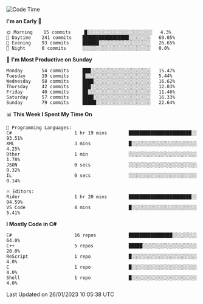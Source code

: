 <!--START_SECTION:waka-->
![Code Time](http://img.shields.io/badge/Code%20Time-889%20hrs%2054%20mins-blue)

**I'm an Early 🐤** 

```text
🌞 Morning    15 commits     █░░░░░░░░░░░░░░░░░░░░░░░░   4.3% 
🌆 Daytime    241 commits    █████████████████░░░░░░░░   69.05% 
🌃 Evening    93 commits     ██████░░░░░░░░░░░░░░░░░░░   26.65% 
🌙 Night      0 commits      ░░░░░░░░░░░░░░░░░░░░░░░░░   0.0%

```
📅 **I'm Most Productive on Sunday** 

```text
Monday       54 commits     ███░░░░░░░░░░░░░░░░░░░░░░   15.47% 
Tuesday      19 commits     █░░░░░░░░░░░░░░░░░░░░░░░░   5.44% 
Wednesday    58 commits     ████░░░░░░░░░░░░░░░░░░░░░   16.62% 
Thursday     42 commits     ███░░░░░░░░░░░░░░░░░░░░░░   12.03% 
Friday       40 commits     ██░░░░░░░░░░░░░░░░░░░░░░░   11.46% 
Saturday     57 commits     ████░░░░░░░░░░░░░░░░░░░░░   16.33% 
Sunday       79 commits     █████░░░░░░░░░░░░░░░░░░░░   22.64%

```


📊 **This Week I Spent My Time On** 

```text
💬 Programming Languages: 
C#                       1 hr 19 mins        ███████████████████████░░   93.51% 
XML                      3 mins              █░░░░░░░░░░░░░░░░░░░░░░░░   4.25% 
Other                    1 min               ░░░░░░░░░░░░░░░░░░░░░░░░░   1.78% 
JSON                     0 secs              ░░░░░░░░░░░░░░░░░░░░░░░░░   0.32% 
IL                       0 secs              ░░░░░░░░░░░░░░░░░░░░░░░░░   0.14%

🔥 Editors: 
Rider                    1 hr 20 mins        ███████████████████████░░   94.59% 
VS Code                  4 mins              █░░░░░░░░░░░░░░░░░░░░░░░░   5.41%

```

**I Mostly Code in C#** 

```text
C#                       16 repos            ████████████████░░░░░░░░░   64.0% 
C++                      5 repos             █████░░░░░░░░░░░░░░░░░░░░   20.0% 
ReScript                 1 repo              █░░░░░░░░░░░░░░░░░░░░░░░░   4.0% 
C                        1 repo              █░░░░░░░░░░░░░░░░░░░░░░░░   4.0% 
Shell                    1 repo              █░░░░░░░░░░░░░░░░░░░░░░░░   4.0%

```



 Last Updated on 26/01/2023 10:05:38 UTC
<!--END_SECTION:waka-->
